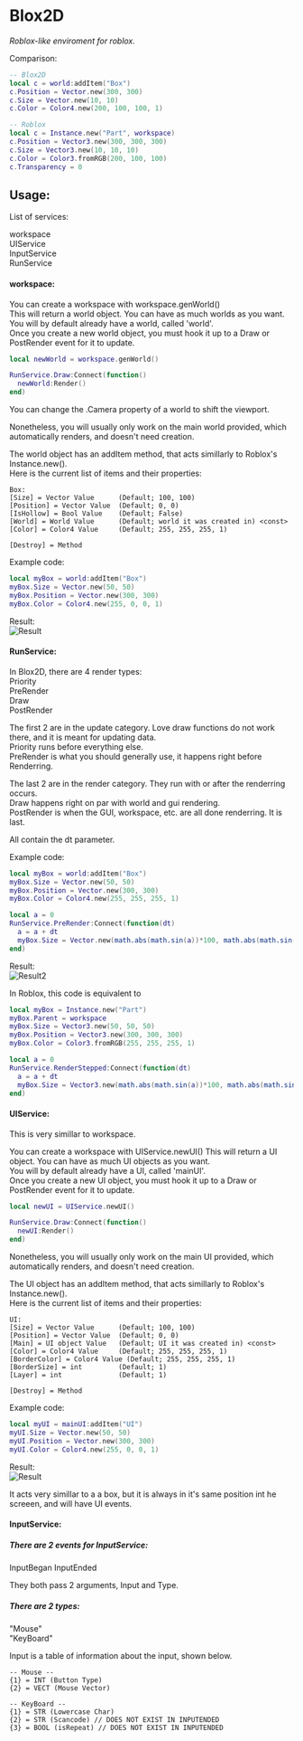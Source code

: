 # Blox2D
*Roblox-like enviroment for roblox.*

Comparison:

```lua
-- Blox2D
local c = world:addItem("Box")
c.Position = Vector.new(300, 300)
c.Size = Vector.new(10, 10)
c.Color = Color4.new(200, 100, 100, 1)
```

```lua
-- Roblox
local c = Instance.new("Part", workspace)
c.Position = Vector3.new(300, 300, 300)
c.Size = Vector3.new(10, 10, 10)
c.Color = Color3.fromRGB(200, 100, 100)
c.Transparency = 0
```

## Usage:

List of services:

workspace  
UIService  
InputService  
RunService  

#### workspace:

You can create a workspace with workspace.genWorld()  
This will return a world object. You can have as much worlds as you want.  
You will by default already have a world, called 'world'.  
Once you create a new world object, you must hook it up to a Draw or PostRender event for it to update.  

```lua
local newWorld = workspace.genWorld()

RunService.Draw:Connect(function()
  newWorld:Render()
end)
```

You can change the .Camera property of a world to shift the viewport.

Nonetheless, you will usually only work on the main world provided, which automatically renders, and doesn't need creation.  


The world object has an addItem method, that acts simillarly to Roblox's Instance.new().  
Here is the current list of items and their properties:  

```
Box:  
[Size] = Vector Value      (Default; 100, 100)  
[Position] = Vector Value  (Default; 0, 0)  
[IsHollow] = Bool Value    (Default; False)  
[World] = World Value      (Default; world it was created in) <const> 
[Color] = Color4 Value     (Default; 255, 255, 255, 1)  

[Destroy] = Method
```

Example code:  
```lua
local myBox = world:addItem("Box")
myBox.Size = Vector.new(50, 50)
myBox.Position = Vector.new(300, 300)
myBox.Color = Color4.new(255, 0, 0, 1)
```
Result:  
![Result](https://gyazo.com/2b7e9a530ece2c69b26a309e78b878cd.png)

#### RunService:  

In Blox2D, there are 4 render types:  
Priority  
PreRender  
Draw  
PostRender  

The first 2 are in the update category. Love draw functions do not work there, and it is meant for updating data.  
Priority runs before everything else.  
PreRender is what you should generally use, it happens right before Renderring.  

The last 2 are in the render category. They run with or after the renderring occurs.  
Draw happens right on par with world and gui rendering.  
PostRender is when the GUI, workspace, etc. are all done renderring. It is last.  

All contain the dt parameter.  

Example code:
```lua
local myBox = world:addItem("Box")
myBox.Size = Vector.new(50, 50)
myBox.Position = Vector.new(300, 300)
myBox.Color = Color4.new(255, 255, 255, 1)

local a = 0
RunService.PreRender:Connect(function(dt)
  a = a + dt
  myBox.Size = Vector.new(math.abs(math.sin(a))*100, math.abs(math.sin(a))*100)
end)
```

Result:  
![Result2](https://gyazo.com/4f44ea2642222ce1c3897c410ed6f8c1.gif)  

In Roblox, this code is equivalent to  
```lua
local myBox = Instance.new("Part")
myBox.Parent = workspace
myBox.Size = Vector3.new(50, 50, 50)
myBox.Position = Vector3.new(300, 300, 300)
myBox.Color = Color3.fromRGB(255, 255, 255, 1)

local a = 0
RunService.RenderStepped:Connect(function(dt)
  a = a + dt
  myBox.Size = Vector3.new(math.abs(math.sin(a))*100, math.abs(math.sin(a))*100, math.abs(math.sin(a))*100)
end)
```

#### UIService:

This is very simillar to workspace.  

You can create a workspace with UIService.newUI() 
This will return a UI object. You can have as much UI objects as you want.  
You will by default already have a UI, called 'mainUI'.  
Once you create a new UI object, you must hook it up to a Draw or PostRender event for it to update.  

```lua
local newUI = UIService.newUI()

RunService.Draw:Connect(function()
  newUI:Render()
end)
```

Nonetheless, you will usually only work on the main UI provided, which automatically renders, and doesn't need creation.  


The UI object has an addItem method, that acts simillarly to Roblox's Instance.new().  
Here is the current list of items and their properties:  

```
UI:  
[Size] = Vector Value      (Default; 100, 100)  
[Position] = Vector Value  (Default; 0, 0)  
[Main] = UI object Value   (Default; UI it was created in) <const> 
[Color] = Color4 Value     (Default; 255, 255, 255, 1)  
[BorderColor] = Color4 Value (Default; 255, 255, 255, 1)
[BorderSize] = int         (Default; 1)
[Layer] = int              (Default; 1)

[Destroy] = Method
```

Example code:  
```lua
local myUI = mainUI:addItem("UI")
myUI.Size = Vector.new(50, 50)
myUI.Position = Vector.new(300, 300)
myUI.Color = Color4.new(255, 0, 0, 1)
```

Result:  
![Result](https://gyazo.com/18891c153854a482533d7a4116a68f01.png)  

It acts very simillar to a a box, but it is always in it's same position int he screeen, and will have UI events.  

#### InputService:  

##### There are 2 events for InputService: 

InputBegan
InputEnded

They both pass 2 arguments, Input and Type.  

##### There are 2 types:  
"Mouse"  
"KeyBoard"  

Input is a table of information about the input, shown below.  
```
-- Mouse --
{1} = INT (Button Type)
{2} = VECT (Mouse Vector)
```

```
-- KeyBoard --
{1} = STR (Lowercase Char)
{2} = STR (Scancode) // DOES NOT EXIST IN INPUTENDED
{3} = BOOL (isRepeat) // DOES NOT EXIST IN INPUTENDED
```

